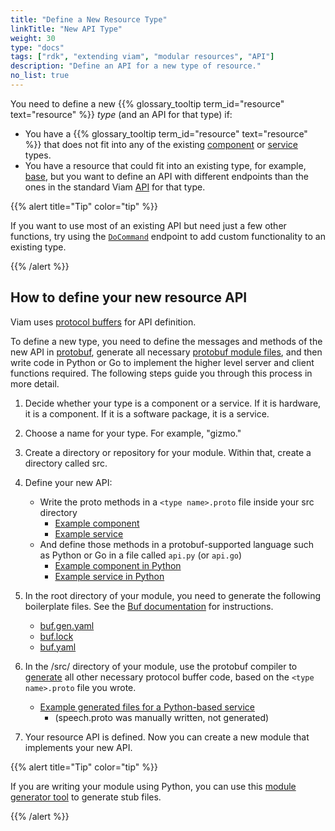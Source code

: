 ```yaml
---
title: "Define a New Resource Type"
linkTitle: "New API Type"
weight: 30
type: "docs"
tags: ["rdk", "extending viam", "modular resources", "API"]
description: "Define an API for a new type of resource."
no_list: true
---
```


You need to define a new {{% glossary_tooltip term_id="resource" text="resource" %}} *type* (and an API for that type) if:

- You have a {{% glossary_tooltip term_id="resource" text="resource" %}} that does not fit into any of the existing [component](/components/) or [service](/services/) types.
- You have a resource that could fit into an existing type, for example, [base](/components/base/), but you want to define an API with different endpoints than the ones in the standard Viam [API](/program/apis/) for that type.

{{% alert title="Tip" color="tip" %}}

If you want to use most of an existing API but need just a few other functions, try using the [`DoCommand`](/program/apis/#docommand) endpoint to add custom functionality to an existing type.

{{% /alert %}}

## How to define your new resource API

Viam uses [protocol buffers](https://protobuf.dev/) for API definition.

To define a new type, you need to define the messages and methods of the new API in [protobuf](https://github.com/protocolbuffers/protobuf), generate all necessary [protobuf module files](https://buf.build/docs/generate/usage/), and then write code in Python or Go to implement the higher level server and client functions required.
The following steps guide you through this process in more detail.

1. Decide whether your type is a component or a service.
  If it is hardware, it is a component.
  If it is a software package, it is a service.
1. Choose a name for your type.
  For example, "gizmo."
1. Create a directory or repository for your module.
  Within that, create a directory called <file>src</file>.
1. Define your new API:

    - Write the proto methods in a `<type name>.proto` file inside your <file>src</file> directory
      - [Example component](https://github.com/viamrobotics/viam-python-sdk/blob/main/examples/module/src/proto/gizmo.proto)
      - [Example service](https://github.com/viam-labs/speech/blob/main/src/proto/speech.proto)
    - And define those methods in a protobuf-supported language such as Python or Go in a file called `api.py` (or `api.go`)
      - [Example component in Python](https://github.com/viamrobotics/viam-python-sdk/blob/main/examples/module/src/gizmo/api.py)
      - [Example service in Python](https://github.com/viam-labs/speech/blob/main/src/speech/api.py)

1. In the root directory of your module, you need to generate the following boilerplate files.
  See the [Buf documentation](https://buf.build/docs/generate/usage/) for instructions.

    - [<file>buf.gen.yaml</file>](https://buf.build/docs/configuration/v1/buf-gen-yaml/)
    - [<file>buf.lock</file>](https://buf.build/docs/configuration/v1/buf-lock/)
    - [<file>buf.yaml</file>](https://buf.build/docs/configuration/v1/buf-gen-yaml/)

1. In the <file>/src/</file> directory of your module, use the protobuf compiler to [generate](https://buf.build/docs/tutorials/getting-started-with-buf-cli/#generate-code) all other necessary protocol buffer code, based on the `<type name>.proto` file you wrote.

    - [Example generated files for a Python-based service](https://github.com/viam-labs/speech/tree/main/src/proto)
      - (<file>speech.proto</file> was manually written, not generated)

1. Your resource API is defined.
  Now you can create a new module <!-- insert link! --> that implements your new API.

{{% alert title="Tip" color="tip" %}}

If you are writing your module using Python, you can use this [module generator tool](https://github.com/viam-labs/generator-viam-module) to generate stub files.

{{% /alert %}}
